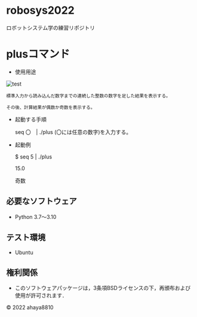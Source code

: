 # robosys2022

ロボットシステム学の練習リポジトリ

# plusコマンド

* 使用用途

![test](https://github.com/ahaya8810/robosys2022/actions/workflows/test.yml/badge.svg)

    標準入力から読み込んだ数字までの連続した整数の数字を足した結果を表示する。

    その後、計算結果が偶数か奇数を表示する。

* 起動する手順

     seq 〇　| ./plus     (〇には任意の数字)を入力する。

* 起動例

    $ seq 5 | ./plus

    15.0
 
    奇数

## 必要なソフトウェア
* Python 3.7〜3.10

## テスト環境
* Ubuntu

## 権利関係

  * このソフトウェアパッケージは，3条項BSDライセンスの下，再頒布および使用が許可されます．

© 2022 ahaya8810

